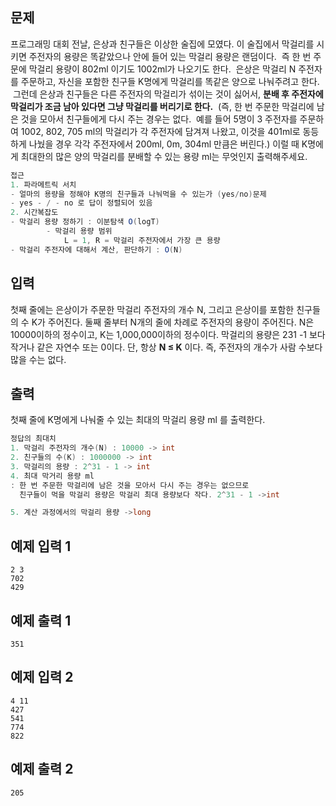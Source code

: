 ## 문제

프로그래밍 대회 전날, 은상과 친구들은 이상한 술집에 모였다. 이 술집에서 막걸리를 시키면 주전자의 용량은 똑같았으나 안에 들어 있는 막걸리 용량은 랜덤이다.  즉 한 번 주문에 막걸리 용량이 802ml 이기도 1002ml가 나오기도 한다.  은상은 막걸리 N 주전자를 주문하고, 자신을 포함한 친구들 K명에게 막걸리를 똑같은 양으로 나눠주려고 한다.  그런데 은상과 친구들은 다른 주전자의 막걸리가 섞이는 것이 싫어서, **분배 후 주전자에 막걸리가 조금 남아 있다면 그냥 막걸리를 버리기로 한다.**  (즉, 한 번 주문한 막걸리에 남은 것을 모아서 친구들에게 다시 주는 경우는 없다.  예를 들어 5명이 3 주전자를 주문하여 1002, 802, 705 ml의 막걸리가 각 주전자에 담겨져 나왔고, 이것을 401ml로 동등하게 나눴을 경우 각각 주전자에서 200ml, 0m, 304ml 만큼은 버린다.) 이럴 때 K명에게 최대한의 많은 양의 막걸리를 분배할 수 있는 용량 ml는 무엇인지 출력해주세요.

```java
접근
1. 파라메트릭 서치
- 얼마의 용량을 정해야 K명의 친구들과 나눠먹을 수 있는가 (yes/no)문제
- yes - / - no 로 답이 정렬되어 있음
2. 시간복잡도
- 막걸리 용량 정하기 : 이분탐색 O(logT)
		- 막걸리 용량 범위
			L = 1, R = 막걸리 주전자에서 가장 큰 용량
- 막걸리 주전자에 대해서 계산, 판단하기 : O(N)
```

## 입력

첫째 줄에는 은상이가 주문한 막걸리 주전자의 개수 N, 그리고 은상이를 포함한 친구들의 수 K가 주어진다. 둘째 줄부터 N개의 줄에 차례로 주전자의 용량이 주어진다. N은 10000이하의 정수이고, K는 1,000,000이하의 정수이다. 막걸리의 용량은 231 -1 보다 작거나 같은 자연수 또는 0이다. 단, 항상 **N ≤ K** 이다. 즉, 주전자의 개수가 사람 수보다 많을 수는 없다.

## 출력

첫째 줄에 K명에게 나눠줄 수 있는 최대의 막걸리 용량 ml 를 출력한다.

```java
정답의 최대치
1. 막걸리 주전자의 개수(N) : 10000 -> int
2. 친구들의 수(K) : 1000000 -> int
3. 막걸리의 용량 : 2^31 - 1 -> int
4. 최대 막거리 용량 ml 
: 한 번 주문한 막걸리에 남은 것을 모아서 다시 주는 경우는 없으므로
  친구들이 먹을 막걸리 용량은 막걸리 최대 용량보다 작다. 2^31 - 1 ->int

5. 계산 과정에서의 막걸리 용량 ->long
```

## 예제 입력 1

```
2 3
702
429

```

## 예제 출력 1

```
351

```

## 예제 입력 2

```
4 11
427
541
774
822

```

## 예제 출력 2

```
205
```
